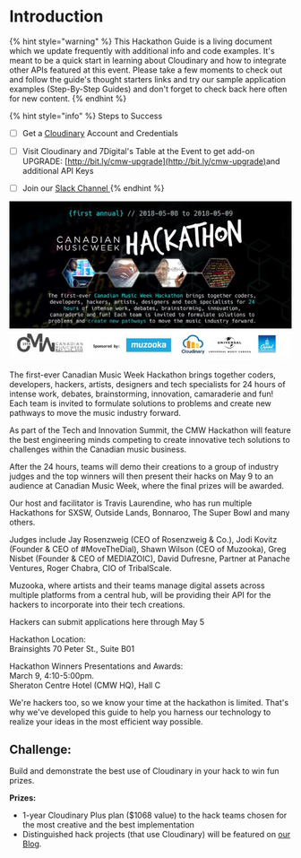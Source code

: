 # Introduction

{% hint style="warning" %}
This Hackathon Guide is a living document which we update frequently with additional info and code examples.   It's meant to be a quick start in learning about Cloudinary and how to integrate other APIs featured at this event.   Please take a few moments to check out and follow the guide's thought starters links and try our sample application examples \(Step-By-Step Guides\) and don't forget to check back here often for new content.
{% endhint %}

{% hint style="info" %}
Steps to Success

* [ ] Get a [Cloudinary](https://cloudinary.com/signup?utm_source=CMW&utm_medium=Gitbook&utm_campaign=Evangelism&utm_term=Hackathon-Guide&utm_content=Signup_CMW) Account and Credentials
* [ ] Visit Cloudinary and 7Digital's Table at the Event to get add-on UPGRADE: [http://bit.ly/cmw-upgrade](http://bit.ly/cmw-upgrade)​ and additional API Keys
* [ ] Join our [Slack Channel ](http://bit.ly/cmw-slack)
{% endhint %}



![Canadian Music Week Hackathon](.gitbook/assets/hackathon-header-4.jpg)

The first-ever Canadian Music Week Hackathon brings together coders, developers, hackers, artists, designers and tech specialists for 24 hours of intense work, debates, brainstorming, innovation, camaraderie and fun! Each team is invited to formulate solutions to problems and create new pathways to move the music industry forward.

As part of the Tech and Innovation Summit, the CMW Hackathon will feature the best engineering minds competing to create innovative tech solutions to challenges within the Canadian music business.

After the 24 hours, teams will demo their creations to a group of industry judges and the top winners will then present their hacks on May 9 to an audience at Canadian Music Week, where the final prizes will be awarded.

Our host and facilitator is Travis Laurendine, who has run multiple Hackathons for SXSW, Outside Lands, Bonnaroo, The Super Bowl and many others.

Judges include Jay Rosenzweig \(CEO of Rosenzweig & Co.\), Jodi Kovitz \(Founder & CEO of \#MoveTheDial\), Shawn Wilson \(CEO of Muzooka\), Greg Nisbet \(Founder & CEO of MEDIAZOIC\), David Dufresne, Partner at Panache Ventures, Roger Chabra, CIO of TribalScale.

Muzooka, where artists and their teams manage digital assets across multiple platforms from a central hub, will be providing their API for the hackers to incorporate into their tech creations.

Hackers can submit applications here through May 5

Hackathon Location:  
Brainsights 70 Peter St., Suite B01

Hackathon Winners Presentations and Awards:  
March 9, 4:10-5:00pm.  
Sheraton Centre Hotel \(CMW HQ\), Hall C

We're hackers too, so we know your time at the hackathon is limited. That's why we've developed this guide to help you harness our technology to realize your ideas in the most efficient way possible.

## Challenge:

Build and demonstrate the best use of Cloudinary in your hack to win fun prizes.

**Prizes:**

* 1-year Cloudinary Plus plan \($1068 value\) to the hack teams chosen for the most creative and the best implementation
* Distinguished hack projects \(that use Cloudinary\) will be featured on [our Blog](https://cloudinary.com/blog).

